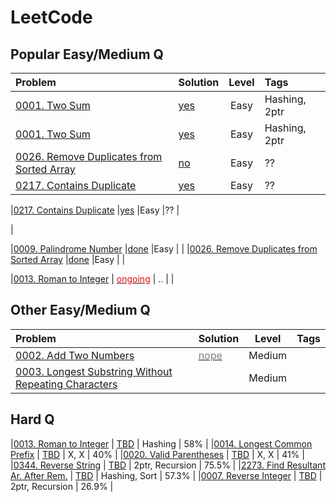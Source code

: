 
LeetCode
========

## Popular Easy/Medium Q

| Problem                                                                                                              						| Solution              												| Level | Tags       			| 
|:------------------------------------------------------------------------------------------------------------------------------------------|:----------------------------------------------------------------------|:-----:|:----------------------|
|[0001. Two Sum](https://leetcode.com/problems/two-sum)                                														|[yes](file:///C:\Users\atpde\Dropbox\Repos\LeetCode\leet0001.py) 		|Easy  	|Hashing, 2ptr         	|
|[0001. Two Sum](https://leetcode.com/problems/two-sum)                                														|[yes](<file:///C:\Users\atpde\Dropbox\Repos\LeetCode\leet0001.py>) 		|Easy  	|Hashing, 2ptr         	|
|[0026. Remove Duplicates from Sorted Array](https://leetcode.com/problems/remove-duplicates-from-sorted-array/)							|[no](file:///C:\Users\atpde\Dropbox\Repos\LeetCode\leet0026.py) 		|Easy  	|??			        	|
|[0217. Contains Duplicate](https://leetcode.com/problems/contains-duplicate/)																|[yes](file:///C:\Users\atpde\Dropbox\Repos\LeetCode\leet0217.py) 		|Easy  	|??			         	|

|[0217. Contains Duplicate](https://leetcode.com/problems/contains-duplicate/)																|[yes](file:///C:\Users\atpde\Dropbox\Repos\LeetCode\leet0217.py) 		|Easy  	|??			         	|


|



|[0009. Palindrome Number](https://leetcode.com/problems/palindrome-number)                                          	|[done](file:///C:\Users\atpde\Dropbox\Repos\LeetCode\leet0009.py)  	|Easy 		| 							|
|[0026. Remove Duplicates from Sorted Array](https://leetcode.com/problems/remove-duplicates-from-sorted-array/)      	|[done](file:///C:\Users\atpde\Dropbox\Repos\LeetCode\leet0026.py)  	|Easy 		| 							|


|[0013. Roman to Integer](https://leetcode.com/problems/roman-to-integer)                                          		| [<span style="color: red;">ongoing</span>](file:///C:\Users\atpde\Dropbox\Repos\LeetCode\leet0013.py)  	| .. 					| 			|

## Other Easy/Medium Q
| Problem                                                                                                              						| Solution              												| Level | Tags       			| 
|:------------------------------------------------------------------------------------------------------------------------------------------|:----------------------------------------------------------------------|:-----:|:----------------------|
|[0002. Add Two Numbers](https://leetcode.com/problems/add-two-numbers/)                                									|[<span style="color: gray;">nope</span>](file:///C:\Users\atpde\Dropbox\Repos\LeetCode\leet0002.py) 		|Medium | 			        	|
|[0003. Longest Substring Without Repeating Characters](https://leetcode.com/problems/longest-substring-without-repeating-characters/)  	|[](file:///C:\Users\atpde\Dropbox\Repos\LeetCode\leet0003.py) 		|Medium	| 			        	|

## Hard Q



|[0013. Roman to Integer](https://leetcode.com/problems/roman-to-integer)                                             	| [TBD](./leet0013.py)  | Hashing           	| 58%        |
|[0014. Longest Common Prefix](https://leetcode.com/problems/longest-common-prefix/)                                  	| [TBD](./leet0014.py)  | X, X              	| 40%        |
|[0020. Valid Parentheses](https://leetcode.com/problems/valid-parentheses/)                                          	| [TBD](./leet0020.py)  | X, X              	| 41%        |
|[0344. Reverse String](https://leetcode.com/problems/reverse-string)                                                 	| [TBD](./leet0344.py)  | 2ptr, Recursion   	| 75.5%      |
|[2273. Find Resultant Ar. After Rem.](https://leetcode.com/problems/find-resultant-array-after-removing-anagrams/) 	| [TBD](./leet2273.py)  | Hashing, Sort   		| 57.3%      |
|[0007. Reverse Integer](https://leetcode.com/problems/reverse-integer/) 												| [TBD](./leet0007.py) 	| 2ptr, Recursion		| 26.9%      |
